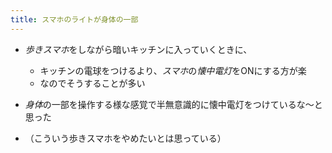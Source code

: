 ```yaml
---
title: スマホのライトが身体の一部
---
```


* *歩きスマホ*をしながら暗いキッチンに入っていくときに、
  
  * キッチンの電球をつけるより、*スマホ*の*懐中電灯*をONにする方が楽
  * なのでそうすることが多い
* *身体*の一部を操作する様な感覚で半無意識的に懐中電灯をつけているな〜と思った

* （こういう歩きスマホをやめたいとは思っている）
